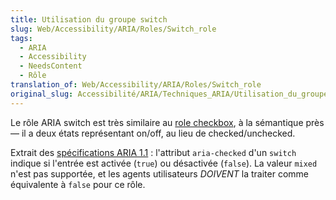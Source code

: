 ```yaml
---
title: Utilisation du groupe switch
slug: Web/Accessibility/ARIA/Roles/Switch_role
tags:
  - ARIA
  - Accessibility
  - NeedsContent
  - Rôle
translation_of: Web/Accessibility/ARIA/Roles/Switch_role
original_slug: Accessibilité/ARIA/Techniques_ARIA/Utilisation_du_groupe_switch
---
```


Le rôle ARIA switch est très similaire au [role checkbox](/fr/docs/Accessibilit%C3%A9/ARIA/Techniques_ARIA/Utiliser_le_role_checkbox), à la sémantique près — il a deux états représentant on/off, au lieu de checked/unchecked.

Extrait des [spécifications ARIA 1.1](https://www.w3.org/TR/wai-aria-1.1/#switch)&nbsp;: l'attribut `aria-checked` d'un `switch` indique si l'entrée est activée (`true`) ou désactivée (`false`). La valeur `mixed` n'est pas supportée, et les agents utilisateurs _DOIVENT_ la traiter comme équivalente à `false` pour ce rôle.
